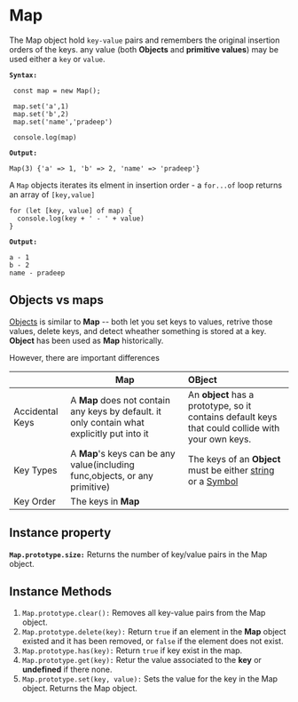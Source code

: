 # Map

The Map object hold `key-value` pairs and remembers the original insertion orders of the keys. any value (both **Objects** and **primitive values**) may be used either a `key` or `value`.

**`Syntax:`**

```
 const map = new Map();

 map.set('a',1)
 map.set('b',2)
 map.set('name','pradeep')

 console.log(map)
```

**`Output:`**

```
Map(3) {'a' => 1, 'b' => 2, 'name' => 'pradeep'}
```

A `Map` objects iterates its elment in insertion order - a `for...of` loop returns an array of `[key,value]`

```
for (let [key, value] of map) {
  console.log(key + ' - ' + value)
}
```

**`Output:`**

```
a - 1
b - 2
name - pradeep
```

## Objects vs maps

[Objects](https://developer.mozilla.org/en-US/docs/Web/JavaScript/Reference/Global_Objects/Object) is similar to **Map** -- both let you set keys to values, retrive those values, delete keys, and detect wheather something is stored at a key. **Object** has been used as **Map** historically.

However, there are important differences

|                 | Map                                                                                         | OBject                                                                                                                                                                                                                                            |
| --------------- | ------------------------------------------------------------------------------------------- | :------------------------------------------------------------------------------------------------------------------------------------------------------------------------------------------------------------------------------------------------ |
| Accidental Keys | A **Map** does not contain any keys by default. it only contain what explicitly put into it | An **object** has a prototype, so it contains default keys that could collide with your own keys.                                                                                                                                                 |
| Key Types       | A **Map**'s keys can be any value(including func,objects, or any primitive)                 | The keys of an **Object** must be either [string](https://developer.mozilla.org/en-US/docs/Web/JavaScript/Reference/Global_Objects/String) or a [Symbol](https://developer.mozilla.org/en-US/docs/Web/JavaScript/Reference/Global_Objects/Symbol) |
| Key Order | The keys in **Map**

## Instance property

**`Map.prototype.size:`**
Returns the number of key/value pairs in the Map object.

## Instance Methods

1. `Map.prototype.clear():` Removes all key-value pairs from the Map object.
2. `Map.prototype.delete(key):` Return `true` if an element in the **Map** object existed and it has been removed, or `false` if the element does not exist.
3. `Map.prototype.has(key):` Return `true` if key exist in the map.
4. `Map.prototype.get(key):` Retur the value associated to the **key** or **undefined** if there none.
5. `Map.prototype.set(key, value):` Sets the value for the key in the Map object. Returns the Map object.
